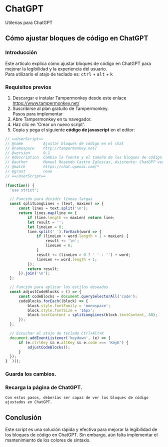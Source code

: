 # ChatGPT
Utilerías para ChatGPT

## Cómo ajustar bloques de código en ChatGPT  
### Introducción  
Este artículo explica cómo ajustar bloques de código en ChatGPT para mejorar la legibilidad y la experiencia del usuario.  
Para utilizarlo el atajo de teclado es: <kbd>ctrl</kbd> + <kbd>alt</kbd> + <kbd>k</kbd>
### Requisitos previos  
1.	Descargar e instalar Tampermonkey desde este enlace https://www.tampermonkey.net/  
2.	Suscribirse al plan gratuito de Tampermonkey.  
Pasos para implementar  
1.	Abre Tampermonkey en tu navegador.  
2.	Haz clic en 'Crear un nuevo script'.  
3.	Copia y pega el siguiente **código de javascript** en el editor:  
  ```javascript  
  // ==UserScript==  
  // @name         Ajustar bloques de código en el chat  
  // @namespace    http://tampermonkey.net/  
  // @version      0.1  
  // @description  Cambia la fuente y el tamaño de los bloques de código en la ventana del chat  
  // @author       Manuel Rosendo Castro Iglesias, Asistente: ChatGPT versión [tu versión]  
  // @match        https://chat.openai.com/*  
  // @grant        none  
  // ==/UserScript==  
    
  (function() {  
    'use strict';  
  
    // Función para dividir líneas largas  
    const splitLongLines = (text, maxLen) => {  
        const lines = text.split('\n');  
        return lines.map(line => {  
            if (line.length <= maxLen) return line;  
            let result = '';  
            let lineLen = 0;  
            line.split(' ').forEach(word => {  
                if (lineLen + word.length + 1 > maxLen) {  
                    result += '\n';  
                    lineLen = 0;  
                }  
                result += (lineLen > 0 ? ' ' : '') + word;  
                lineLen += word.length + 1;  
            });  
            return result;  
        }).join('\n');  
    };  
  
    // Función para aplicar los estilos deseados  
    const adjustCodeBlocks = () => {  
        const codeBlocks = document.querySelectorAll('code');  
        codeBlocks.forEach((block) => {  
            block.style.fontFamily = 'monospace';  
            block.style.fontSize = '16px';  
            block.textContent = splitLongLines(block.textContent, 80);  
        });  
    };  
  
    // Escuchar el atajo de teclado Ctrl+Alt+K  
    document.addEventListener('keydown', (e) => {  
        if (e.ctrlKey && e.altKey && e.code === 'KeyK') {  
            adjustCodeBlocks();  
        }  
    });  
}  )();  
  ```  
  
### Guarda los cambios.  
### Recarga la página de ChatGPT.  
  
    Con estos pasos, deberías ser capaz de ver los bloques de código ajustados en ChatGPT.  
## Conclusión  
Este script es una solución rápida y efectiva para mejorar la legibilidad de los bloques de código en ChatGPT. Sin embargo, aún falta implementar el mantenimiento de los colores de sintaxis.  

